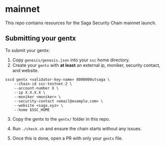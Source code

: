 # mainnet


This repo contains resources for the Saga Security Chain mainnet launch.

## Submitting your gentx

To submit your gentx:

1. Copy `genesis/genesis.json` into your `ssc` home directory.
2. Create your `gentx` with **at least** an external ip, moniker, security contact, and website.

```
sscd gentx <validator-key-name> 8000000utsaga \
    --chain-id ssc-testnet-2 \
    --account-number X \
    --ip X.X.X.X \
    --moniker <moniker> \
    --security-contact <email@example.com> \
    --website <saga.xyz> \
    --home $SSC_HOME
```

3. Copy the gentx to the `gentx/` folder in this repo.
4. Run `./check.sh` and ensure the chain starts without any issues.

5. Once this is done, open a PR with only your `gentx` file.
